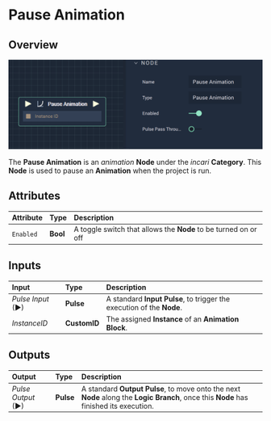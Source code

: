 # Pause Animation

## Overview

![The Pause Animation Node.](../../../.gitbook/assets/pauseanimation.png)

The **Pause Animation** is an _animation_ **Node** under the _incari_ **Category**. This **Node** is used to pause an **Animation** when the project is run.

## Attributes

| Attribute | Type | Description |
| :--- | :--- | :--- |
| `Enabled` | **Bool** | A toggle switch that allows the **Node** to be turned on or off |

## Inputs

| Input | Type | Description |
| :--- | :--- | :--- |
| _Pulse Input_ \(►\) | **Pulse** | A standard **Input Pulse**, to trigger the execution of the **Node**. |
| _InstanceID_ | **CustomID** | The assigned **Instance** of an **Animation Block**. |

## Outputs

| Output | Type | Description |
| :--- | :--- | :--- |
| _Pulse Output_ \(►\) | **Pulse** | A standard **Output Pulse**, to move onto the next **Node** along the **Logic Branch**, once this **Node** has finished its execution. |






